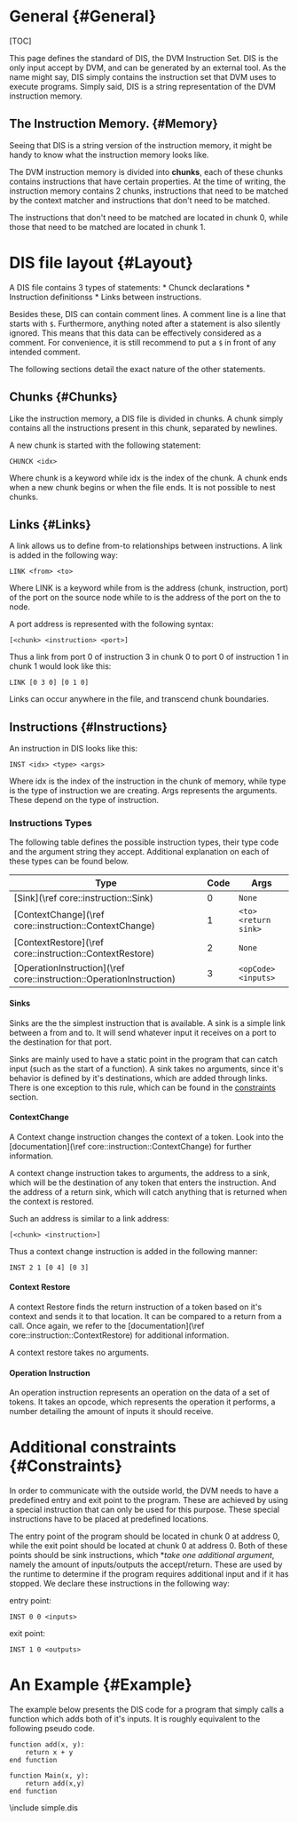 <!-- Written by Mathijs Saey at the VUB, all rights reserved -->

# General {#General}

[TOC]

This page defines the standard of DIS, the DVM Instruction Set. DIS is the only input accept by DVM, and can be generated by an external tool. As the name might say, DIS simply contains the instruction set that DVM uses to execute programs. Simply said, DIS is a string representation of the DVM instruction memory.

## The Instruction Memory. {#Memory}

Seeing that DIS is a string version of the instruction memory, it might be handy to know what the instruction memory looks like. 

The DVM instruction memory is divided into **chunks**, each of these chunks contains instructions that have certain properties. At the time of writing, the instruction memory contains 2 chunks, instructions that need to be matched by the context matcher and instructions that don't need to be matched.

The instructions that don't need to be matched are located in chunk 0, while those that need to be matched are located in chunk 1.

# DIS file layout {#Layout}

A DIS file contains 3 types of statements:
	* Chunck declarations
	* Instruction definitionss
	* Links between instructions.

Besides these, DIS can contain comment lines. A comment line is a line that starts with `$`. Furthermore, anything noted after a statement is also silently ignored. This means that this data can be effectively considered as a comment. For convenience, it is still recommend to put a `$` in front of any intended comment.

The following sections detail the exact nature of the other statements.

## Chunks {#Chunks}

Like the instruction memory, a DIS file is divided in chunks. A chunk simply contains all the instructions present in this chunk, separated by newlines.

A new chunk is started with the following statement:

    CHUNCK <idx>

Where chunk is a keyword while idx is the index of the chunk. A chunk ends when a new chunk begins or when the file ends. It is not possible to nest chunks.

## Links {#Links}

A link allows us to define from-to relationships between instructions. A link is added in the following way:

    LINK <from> <to>

Where LINK is a keyword while from is the address (chunk, instruction, port) of the port on the source node while to is the address of the port on the to node.

A port address is represented with the following syntax:

    [<chunk> <instruction> <port>]


Thus a link from port 0 of instruction 3 in chunk 0 to port 0 of instruction 1 in chunk 1 would look like this:

    LINK [0 3 0] [0 1 0]

Links can occur anywhere in the file, and transcend chunk boundaries. 

## Instructions {#Instructions}

An instruction in DIS looks like this:

    INST <idx> <type> <args>

Where idx is the index of the instruction in the chunk of memory, while type is the type of instruction we are creating. Args represents the arguments. These depend on the type of instruction.


### Instructions Types

The following table defines the possible instruction types, their type code and the argument string they accept. Additional explanation on each of these types can be found below.

Type | Code | Args 
-----| -----|------
[Sink](\ref core::instruction::Sink) | 0 | `None`
[ContextChange](\ref core::instruction::ContextChange) | 1 | `<to> <return sink>`
[ContextRestore](\ref core::instruction::ContextRestore) | 2 | `None`
[OperationInstruction](\ref core::instruction::OperationInstruction) | 3 | `<opCode> <inputs>`

#### Sinks

Sinks are the the simplest instruction that is available. A sink is a simple link between a from and to. It will send whatever input it receives on a port to the destination for that port.

Sinks are mainly used to have a static point in the program that can catch input (such as the start of a function). A sink takes no arguments, since it's behavior is defined by it's destinations, which are added through links. There is one exception to this rule, which can be found in the [constraints](#Constraints) section.

#### ContextChange

A Context change instruction changes the context of a token. Look into the [documentation](\ref core::instruction::ContextChange) for further information.

A context change instruction takes to arguments, the address to a sink, which will be the destination of any token that enters the instruction. And the address of a return sink, which will catch anything that is returned when the context is restored.

Such an address is similar to a link address:

    [<chunk> <instruction>]

Thus a context change instruction is added in the following manner:

    INST 2 1 [0 4] [0 3]


#### Context Restore

A context Restore finds the return instruction of a token based on it's context and sends it to that location. It can be compared to a return from a call. Once again, we refer to the [documentation](\ref core::instruction::ContextRestore) for additional information.

A context restore takes no arguments.

#### Operation Instruction

An operation instruction represents an operation on the data of a set of tokens. It takes an opcode, which represents the operation it performs, a number detailing the amount of inputs it should receive.

# Additional constraints {#Constraints}

In order to communicate with the outside world, the DVM needs to have a predefined entry and exit point to the program. These are achieved by using a special instruction that can only be used for this purpose. These special instructions have to be placed at predefined locations.

The entry point of the program should be located in chunk 0 at address 0, while the exit point should be located at chunk 0 at address 0. Both of these points should be sink instructions, which **take one additional argument*, namely the amount of inputs/outputs the accept/return. These are used by the runtime to determine if the program requires additional input and if it has stopped. We declare these instructions in the following way:

entry point: 

    INST 0 0 <inputs>

exit point:

    INST 1 0 <outputs>
    

# An Example {#Example}

The example below presents the DIS code for a program that simply calls a function which adds both of it's inputs. It is roughly equivalent to the following pseudo code.

~~~~
function add(x, y):
	return x + y
end function

function Main(x, y):
	return add(x,y)
end function
~~~~

\include simple.dis
